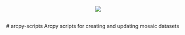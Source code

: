 <br/>
<p align="center">
<img src="http://www.ermes-fp7space.eu/wp-content/themes/ermes/img/logo.png">
</p>
<br/>
# arcpy-scripts
Arcpy scripts for creating and updating mosaic datasets
